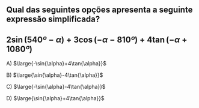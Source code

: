 ## Qual das seguintes opções apresenta a seguinte expressão simplificada?
## $2\sin{(540º-\alpha)}+3\cos{(-\alpha-810º)}+4\tan{(-\alpha+1080º)}$

A) $\large{-\sin{\alpha}+4\tan{\alpha}}$

B) $\large{\sin{\alpha}-4\tan{\alpha}}$

C) $\large{-\sin{\alpha}-4\tan{\alpha}}$

D) $\large{\sin{\alpha}+4\tan{\alpha}}$